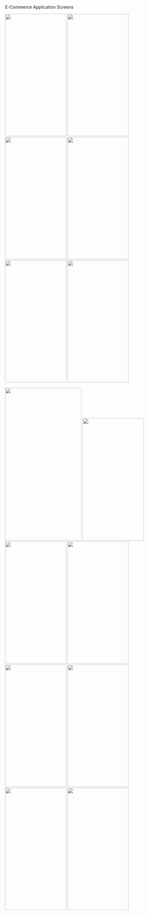 E-Commerce Application
Screens

<img src="https://user-images.githubusercontent.com/48734681/159593943-ffbf0559-c19e-40a8-bc2d-9a843c6caca1.png" width="200" height="400"> <img src="https://user-images.githubusercontent.com/48734681/159593948-6dcd5a88-a611-4eab-b015-523c01eafeda.png" width="200" height="400"> <img src="https://user-images.githubusercontent.com/48734681/159593952-c49faebb-0f82-423d-86a6-ff012f453cf2.png" width="200" height="400"> <img src="https://user-images.githubusercontent.com/48734681/159593955-5f0f912d-dff3-4051-a43d-800c81b3c948.png" width="200" height="400"> <img src="https://user-images.githubusercontent.com/48734681/159593958-2fdf1630-66fe-4921-8645-e0b5466622eb.png" width="200" height="400"> <img src="https://user-images.githubusercontent.com/48734681/159593965-e00c13cd-ff84-4283-98a8-a6b5a87519ea.png" width="200" height="400">

<img src="https://user-images.githubusercontent.com/48734681/159593965-e00c13cd-ff84-4283-98a8-a6b5a87519ea.png" width="250" height="500"> <img src="https://user-images.githubusercontent.com/48734681/159593990-70be38be-f6ef-4f1d-9420-39366afe8680.png" width="200" height="400"> <img src="https://user-images.githubusercontent.com/48734681/159594004-2426dfdd-ae3d-4f8f-a77d-8a7d600efb6e.png" width="200" height="400"> <img src="https://user-images.githubusercontent.com/48734681/159594013-6c83e262-f0ed-433c-b367-c481ef94dec5.png" width="200" height="400"> <img src="https://user-images.githubusercontent.com/48734681/159594028-10b3f4cc-68f5-4a30-94cc-d4e94ad59305.png" width="200" height="400"> <img src="https://user-images.githubusercontent.com/48734681/159594059-3d09f2f3-43ea-4408-accd-c3f699fc9d82.png" width="200" height="400"> <img src="https://user-images.githubusercontent.com/48734681/159594064-05df3a94-da57-4d6d-bf0d-787105f68b07.png" width="200" height="400"> <img src="https://user-images.githubusercontent.com/48734681/159594074-8cc9541e-5ab3-4483-8a04-3b70d7b3c5e7.png" width="200" height="400">
